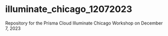 # illuminate_chicago_12072023
Repository for the Prisma Cloud Illuminate Chicago Workshop on December 7, 2023
